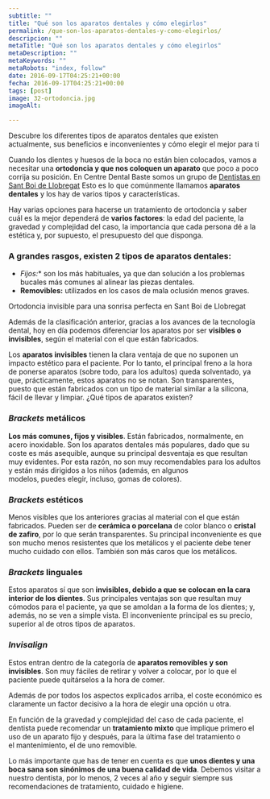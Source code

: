 ```yaml
---
subtitle: ""
title: "Qué son los aparatos dentales y cómo elegirlos" 
permalink: /que-son-los-aparatos-dentales-y-como-elegirlos/
descripcion: ""
metaTitle: "Qué son los aparatos dentales y cómo elegirlos"
metaDescription: ""
metaKeywords: ""
metaRobots: "index, follow"
date: 2016-09-17T04:25:21+00:00
fecha: 2016-09-17T04:25:21+00:00
tags: [post]
image: 32-ortodoncia.jpg
imageAlt: 

---
```



Descubre los diferentes tipos de aparatos dentales que existen actualmente, sus beneficios e inconvenientes y cómo elegir el mejor para ti


Cuando los dientes y huesos de la boca no están bien colocados, vamos a necesitar una **ortodoncia y que nos coloquen un aparato** que poco a poco corrija su posición. En Centre Dental Baste somos un grupo de [Dentistas en Sant Boi de Llobregat](http://centredentalbaste.com/) Esto es lo que comúnmente llamamos **aparatos dentales** y los hay de varios tipos y características.

Hay varias opciones para hacerse un tratamiento de ortodoncia y saber cuál es la mejor dependerá de **varios factores**: la edad del paciente, la gravedad y complejidad del caso, la importancia que cada persona dé a la estética y, por supuesto, el presupuesto del que disponga.

### A grandes rasgos, existen **2 tipos** de aparatos dentales:
* **Fijos*:** son los más habituales, ya que dan solución a los problemas bucales más comunes al alinear las piezas dentales.
* **Removibles:** utilizados en los casos de mala oclusión menos graves.


Ortodoncia invisible para una sonrisa perfecta en Sant Boi de Llobregat


Además de la clasificación anterior, gracias a los avances de la tecnología dental, hoy en día podemos diferenciar los aparatos por ser **visibles o invisibles**, según el material con el que están fabricados.

Los **aparatos invisibles** tienen la clara ventaja de que no suponen un impacto estético para el paciente. Por lo tanto, el principal freno a la hora de ponerse aparatos (sobre todo, para los adultos) queda solventado, ya que, prácticamente, estos aparatos no se notan. Son transparentes, puesto que están fabricados con un tipo de material similar a la silicona, fácil de llevar y limpiar.
¿Qué tipos de aparatos existen?


### *Brackets* metálicos


**Los más comunes, fijos y visibles**. Están fabricados, normalmente, en acero inoxidable. Son los aparatos dentales más populares, dado que su coste es más asequible, aunque su principal desventaja es que resultan muy evidentes. Por esta razón, no son muy recomendables para los adultos y están más dirigidos a los niños (además, en algunos modelos, puedes elegir, incluso, gomas de colores).
### *Brackets* estéticos


Menos visibles que los anteriores gracias al material con el que están fabricados. Pueden ser de **cerámica o porcelana** de color blanco o **cristal de zafiro**, por lo que serán transparentes. Su principal inconveniente es que son mucho menos resistentes que los metálicos y el paciente debe tener mucho cuidado con ellos. También son más caros que los metálicos.
### *Brackets* linguales


Estos aparatos sí que son **invisibles, debido a que se colocan en la cara interior de los dientes**. Sus principales ventajas son que resultan muy cómodos para el paciente, ya que se amoldan a la forma de los dientes; y, además, no se ven a simple vista. El inconveniente principal es su precio, superior al de otros tipos de aparatos.
### *Invisalign*


Estos entran dentro de la categoría de **aparatos removibles y son invisibles**. Son muy fáciles de retirar y volver a colocar, por lo que el paciente puede quitárselos a la hora de comer.

Además de por todos los aspectos explicados arriba, el coste económico es claramente un factor decisivo a la hora de elegir una opción u otra.

En función de la gravedad y complejidad del caso de cada paciente, el dentista puede recomendar un **tratamiento mixto** que implique primero el uso de un aparato fijo y después, para la última fase del tratamiento o el mantenimiento, el de uno removible.

Lo más importante que has de tener en cuenta es que **unos dientes y una boca sana son sinónimos de una buena calidad de vida**. Debemos visitar a nuestro dentista, por lo menos, 2 veces al año y seguir siempre sus recomendaciones de tratamiento, cuidado e higiene.

 

